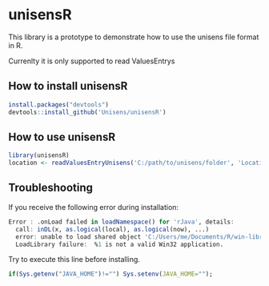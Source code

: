 # unisensR

This library is a prototype to demonstrate how to use the unisens file format in R.

Currenlty it is only supported to read ValuesEntrys

## How to install unisensR
```r
install.packages("devtools")
devtools::install_github('Unisens/unisensR')
```

## How to use unisensR
```r
library(unisensR)
location <- readValuesEntryUnisens('C:/path/to/unisens/folder', 'Location.csv')
```

## Troubleshooting
If you receive the following error during installation:
```r
Error : .onLoad failed in loadNamespace() for 'rJava', details:
  call: inDL(x, as.logical(local), as.logical(now), ...)
  error: unable to load shared object 'C:/Users/me/Documents/R/win-library/2.13/rJava/libs/x64/rJava.dll':
  LoadLibrary failure:  %1 is not a valid Win32 application.
```
Try to execute this line before installing.
```r
if(Sys.getenv("JAVA_HOME")!="") Sys.setenv(JAVA_HOME="");
```